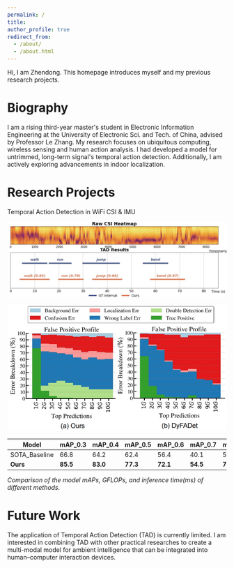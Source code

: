 ```yaml
---
permalink: /
title: 
author_profile: true
redirect_from: 
  - /about/
  - /about.html
---
```


Hi, I am Zhendong. This homepage introduces myself and my previous research projects. 

Biography
======
I am a rising third-year master's student in Electronic Information Engineering at the University of Electronic Sci. and Tech. of China, advised by Professor Le Zhang. My research focuses on ubiquitous computing, wireless sensing and human action analysis. I had developed a model for untrimmed, long-term signal's temporal action detection. Additionally, I am actively exploring advancements in indoor localization. 

Research Projects
======
Temporal Action Detection in WiFi CSI & IMU

![TAD model outputs](/images/tad.jpg)

![Error Analysis](/images/error.jpg)

| Model    | mAP_0.3 | mAP_0.4 | mAP_0.5 | mAP_0.6 | mAP_0.7 | **mAP_avg** | GFlops | Time/ms |
|----------|---------|---------|---------|---------|---------|-------------|--------|---------|
| SOTA_Baseline | 66.8    | 64.2    | 62.4    | 56.4    | 40.1    | 58.0        | 304.0  | 106.0   |
| **Ours** | **85.5**| **83.0**| **77.3**| **72.1**| **54.5**| **74.5**    | **44.1**| **61.8**    |

*Comparison of the model mAPs, GFLOPs, and inference time(ms) of different methods.*


Future Work
======

The application of Temporal Action Detection (TAD) is currently limited. I am interested in combining TAD with other practical researches to create a multi-modal model for ambient intelligence that can be integrated into human–computer interaction devices.
